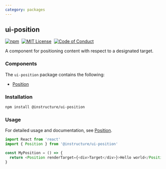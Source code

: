 ```yaml
---
category: packages
---
```


## ui-position

[![npm][npm]][npm-url]&nbsp;
[![MIT License][license-badge]][license]&nbsp;
[![Code of Conduct][coc-badge]][coc]

A component for positioning content with respect to a designated target.

### Components

The `ui-position` package contains the following:

- [Position](#Position)

### Installation

```sh
npm install @instructure/ui-position
```

### Usage

For detailed usage and documentation, see [Position](#Position).

```js
import React from 'react'
import { Position } from '@instructure/ui-position'

const MyPosition = () => {
  return <Position renderTarget={<div>Target</div>}>Hello world</Position>
}
```

[npm]: https://img.shields.io/npm/v/@instructure/ui-position.svg
[npm-url]: https://npmjs.com/package/@instructure/ui-position
[license-badge]: https://img.shields.io/npm/l/instructure-ui.svg?style=flat-square
[license]: https://github.com/instructure/instructure-ui/blob/master/LICENSE
[coc-badge]: https://img.shields.io/badge/code%20of-conduct-ff69b4.svg?style=flat-square
[coc]: https://github.com/instructure/instructure-ui/blob/master/CODE_OF_CONDUCT.md
